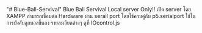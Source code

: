 "# Blue-Ball-Servival" 
Blue Ball Servival
Local server Only!! 
เปิด server โดย XAMPP
สามารถเชื่อมต่อ Hardware ผ่าน serail port โดยใช้ควบคู่กับ p5.serialport
 ใช้ในการบังคับลูกบอลขึ้นลง รายละเอียดต่างๆ ดูที่ IOcontrol.js
